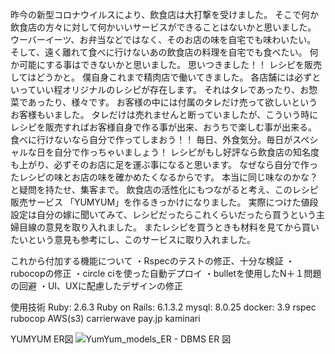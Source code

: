 昨今の新型コロナウイルスにより、飲食店は大打撃を受けました。 そこで何か飲食店の方々に対して何かいいサービスができることはないかと思いました。 ウーバーイーツ、お弁当などではなく、そのお店の味を自宅でも味わいたい。 そして、遠く離れて食べに行けないあの飲食店の料理を自宅でも食べたい。 何か可能にする事はできないかと思いました。 思いつきました！！ レシピを販売してはどうかと。 僕自身これまで精肉店で働いてきました。 各店舗には必ずといっていい程オリジナルのレシピが存在します。 それはタレであったり、お惣菜であったり、様々です。 お客様の中には付属のタレだけ売って欲しいというお客様もいました。 タレだけは売れませんと断っていましたが、こういう時にレシピを販売すればお客様自身で作る事が出来、おうちで楽しむ事が出来る。 食べに行けないなら自分で作ってしまおう！！ 毎日、外食気分。毎日がスペシャルな日を自分で作っちゃいましょう！
レシピがもし好評なら飲食店の知名度も上がり、必ずそのお店に足を運ぶ事になると思います。
なぜなら自分で作ったレシピの味とお店の味を確かめたくなるからです。
本当に同じ味なのかな？と疑問を持たせ、集客まで。
飲食店の活性化にもつながると考え、このレシピ販売サービス
「YUMYUM」を作るきっかけになりました。
実際につけた値段設定は自分の嫁に聞いてみて、レシピだったらこれくらいだったら買うという主婦目線の意見を取り入れました。
またレシピを買うときも材料を見てから買いたいという意見も参考にし、このサービスに取り入れました。

これから付加する機能について
・Rspecのテストの修正、十分な検証
・rubocopの修正
・circle ciを使った自動デプロイ
・bulletを使用したN＋１問題の回避
・UI、UXに配慮したデザインの修正

使用技術
Ruby: 2.6.3
Ruby on Rails: 6.1.3.2
mysql: 8.0.25
docker: 3.9
rspec
rubocop
AWS(s3)
carrierwave
pay.jp
kaminari

YUMYUM ER図
![YumYum_models_ER - DBMS ER 図 ](https://user-images.githubusercontent.com/78121152/124527948-eb7cd780-de41-11eb-8623-ac179d1dbd53.png)
